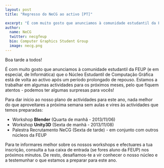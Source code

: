 ```yaml
---
layout: post
title: "Regresso do NeCG ao activo [PT]"

excerpt: "É com muito gosto que anunciamos à comunidade estudantil da FEUP (e em especial, de Informática) que o Núcleo Estudantil de Computação Gráfica está de volta ao activo após um período prolongado de repouso."
author:
  name: NeCG
  twitter: necgfeup
  bio: Computer Graphics Student Group
  image: necg.png
---
```

Boa tarde a todos!

É com muito gosto que anunciamos à comunidade estudantil da FEUP (e em especial, de Informática) que o Núcleo Estudantil de Computação Gráfica está de volta ao activo após um período prolongado de repouso. Estamos a trabalhar em algumas actividades para os próximos meses, pelo que fiquem atentos - podemos ter algumas surpresas para vocês!

Para dar início ao nosso plano de actividades para este ano, nada melhor do que aproveitares a próxima semana sem aulas e vires às actividades que temos preparadas:

- Workshop **Blender** (Quarta de manhã - 2013/11/06)
- Workshop **Unity3D** (Sexta de manhã - 2013/11/08)
- Palestra Recrutamento NeCG (Sexta de tarde) - em conjunto com outros núcleos da FEUP

Para te informares melhor sobre os nossos workshops e efectuares a tua inscrição, consulta a tua caixa de entrada (se fores aluno da FEUP) nos próximos minutos. De resto, desafiamos-te a vir conhecer o nosso núcleo e a testemunhar o que estamos a preparar para este ano.

